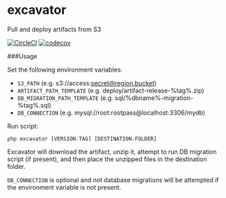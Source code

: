 # excavator

Pull and deploy artifacts from S3

[![CircleCI](https://circleci.com/gh/aautar/excavator.svg?style=shield)](https://circleci.com/gh/aautar/excavator)
[![codecov](https://codecov.io/gh/aautar/excavator/branch/master/graph/badge.svg)](https://codecov.io/gh/aautar/excavator)

###Usage

Set the following environment variables:

 - `S3_PATH` (e.g. s3://access:secret@region.bucket)
 - `ARTIFACT_PATH_TEMPLATE` (e.g. deploy/artifact-release-%tag%.zip)
 - `DB_MIGRATION_PATH_TEMPLATE` (e.g. sql/%dbname%-migration-%tag%.sql)
 - `DB_CONNECTION` (e.g. mysql://root:rootpass@localhost:3306/mydb)

Run script:

`php excavator [VERSION-TAG] [DESTINATION-FOLDER]`

Excavator will download the artifact, unzip it, attempt to run DB migration script (if present), and then place the unzipped files in the destination folder.

`DB_CONNECTION` is optional and not database migrations will be attempted if the environment variable is not present.
